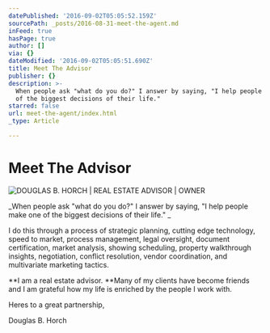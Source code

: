 ```yaml
---
datePublished: '2016-09-02T05:05:52.159Z'
sourcePath: _posts/2016-08-31-meet-the-agent.md
inFeed: true
hasPage: true
author: []
via: {}
dateModified: '2016-09-02T05:05:51.690Z'
title: Meet The Advisor
publisher: {}
description: >-
  When people ask "what do you do?" I answer by saying, "I help people make one
  of the biggest decisions of their life." 
starred: false
url: meet-the-agent/index.html
_type: Article

---
```

# Meet The Advisor
![DOUGLAS B. HORCH | REAL ESTATE ADVISOR | OWNER](https://the-grid-user-content.s3-us-west-2.amazonaws.com/aa07436f-8076-44c2-8cf2-7169a2df453d.jpg)

_When people ask "what do you do?" I answer by saying, "I help people make one of the biggest decisions of their life." _

I do this through a process of strategic planning, cutting edge technology, speed to market, process management, legal oversight, document certification, market analysis, showing scheduling, property walkthrough insights, negotiation, conflict resolution, vendor coordination, and multivariate marketing tactics.

**I am a real estate advisor. **Many of my clients have become friends and I am grateful how my life is enriched by the people I work with.

Heres to a great partnership,

Douglas B. Horch